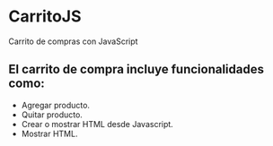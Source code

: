# CarritoJS
Carrito de compras con JavaScript


## El carrito de compra incluye funcionalidades como:
- Agregar producto.
- Quitar producto.
- Crear o mostrar HTML desde Javascript.
- Mostrar HTML.